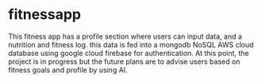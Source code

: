 # fitnessapp
This fitness app has a profile section where users can input data, and a nutrition and fitness log. this data is fed into a mongodb NoSQL AWS cloud database using google cloud firebase for authentication. At this point, the project is in progress but the future plans are to advise users based on fitness goals and profile by using AI.
